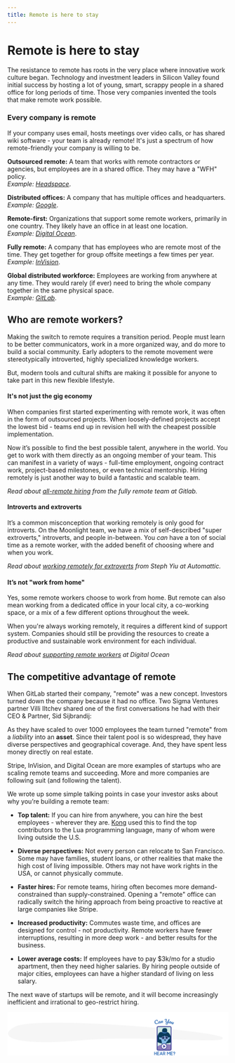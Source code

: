 ```yaml
---
title: Remote is here to stay
---
```


# Remote is here to stay

The resistance to remote has roots in the very place where innovative work culture began. Technology and investment leaders in Silicon Valley found initial success by hosting a lot of young, smart, scrappy people in a shared office for long periods of time. Those very companies invented the tools that make remote work possible.

<ClientOnly>
  <Tweet id="1192800482986790914" :options="{ conversation: 'none' }" />
</ClientOnly>

### Every company is remote

If your company uses email, hosts meetings over video calls, or has shared wiki software - your team is already remote! It's just a spectrum of how remote-friendly your company is willing to be.

**Outsourced remote:** A team that works with remote contractors or agencies, but employees are in a shared office. They may have a "WFH" policy. <br>_Example: [Headspace](https://www.headspace.com/join-us)_.

**Distributed offices:** A company that has multiple offices and headquarters. <br>_Example: [Google](https://careers.google.com/locations/)_.

**Remote-first:** Organizations that support some remote workers, primarily in one country. They likely have an office in at least one location. <br>_Example: [Digital Ocean](https://www.digitalocean.com/careers/)_.

**Fully remote:** A company that has employees who are remote most of the time. They get together for group offsite meetings a few times per year. <br>_Example: [InVision](https://www.invisionapp.com/about)_.

**Global distributed workforce:** Employees are working from anywhere at any time. They would rarely (if ever) need to bring the whole company together in the same physical space. <br>_Example: [GitLab](https://about.gitlab.com/jobs/faq/)_.

## Who are remote workers?

Making the switch to remote requires  a transition period. People must learn to be better communicators, work in a more organized way, and do more to build a social community. Early adopters to the remote movement were stereotypically introverted, highly specialized knowledge workers.

But, modern tools and cultural shifts are making it possible for anyone to take part in this new flexible lifestyle.

#### It's not just the gig economy

When companies first started experimenting with remote work, it was often in the form of outsourced projects. When loosely-defined projects accept the lowest bid - teams end up in revision hell with the cheapest possible implementation.

Now it’s possible to find the best possible talent, anywhere in the world. You get to work with them directly as an ongoing member of your team. This can manifest in a variety of ways - full-time employment, ongoing contract work, project-based milestones, or even technical mentorship. Hiring remotely is just another way to build a fantastic and scalable team.

_Read about [all-remote hiring](https://about.gitlab.com/company/culture/all-remote/hiring/) from the fully remote team at Gitlab._

#### Introverts and extroverts

It’s a common misconception that working remotely is only good for introverts. On the Moonlight team, we have a mix of self-described "super extroverts," introverts, and people in-between. You _can_ have a ton of social time as a remote worker, with the added benefit of choosing where and when you work.

_Read about [working remotely for extroverts](https://stephyiu.com/2014/12/13/working-remotely-for-extroverts/) from Steph Yiu at Automattic._

#### It’s not "work from home"

Yes, some remote workers choose to work from home. But remote can also mean working from a dedicated office in your local city, a co-working space, or a mix of a few different options throughout the week.

When you're always working remotely, it requires a different kind of support system. Companies should still be providing the resources to create a productive and sustainable work environment for each individual.

_Read about [supporting remote workers](https://blog.digitalocean.com/how-we-support-remote-employees-at-digitalocean/) at Digital Ocean_

## The competitive advantage of remote

When GitLab started their company, "remote" was a new concept. Investors turned down the company because it had no office. Two Sigma Ventures partner Villi Iltchev shared one of the first conversations he had with their CEO & Partner, Sid Sijbrandij:

<ClientOnly>
  <Tweet id="1169316189434257413" :options="{ conversation: 'none' }" />
</ClientOnly>

As they have scaled to over 1000 employees the team turned "remote" from a _liability_ into an **asset**. Since their talent pool is so widespread, they have diverse perspectives and geographical coverage. And, they have spent less money directly on real estate.

<ClientOnly>
  <Tweet id="1162059775284273153" :options="{ conversation: 'none' }" />
</ClientOnly>

Stripe, InVision, and Digital Ocean are more examples of startups who are scaling remote teams and succeeding. More and more companies are following suit (and following the talent).

<ClientOnly>
  <Tweet id="497432489195880448" :options="{ conversation: 'none' }" />
</ClientOnly>

We wrote up some simple talking points in case your investor asks about why you’re building a remote team:

- **Top talent:** If you can hire from anywhere, you can hire the best employees - wherever they are. [Kong](https://konghq.com/) used this to find the top contributors to the Lua programming language, many of whom were living outside the U.S.

- **Diverse perspectives:** Not every person can relocate to San Francisco. Some may have families, student loans, or other realities that make the high cost of living impossible. Others may not have work rights in the USA, or cannot physically commute.

- **Faster hires:** For remote teams, hiring often becomes more demand-constrained than supply-constrained. Opening a "remote" office can radically switch the hiring approach from being proactive to reactive at large companies like Stripe.

- **Increased productivity:** Commutes waste time, and offices are designed for control - not productivity. Remote workers have fewer interruptions, resulting in more deep work - and better results for the business.

- **Lower average costs:** If employees have to pay \$3k/mo for a studio apartment, then they need higher salaries. By hiring people outside of major cities, employees can have a higher standard of living on less salary.

<ClientOnly>
  <Tweet id="1193163638548422656" :options="{ conversation: 'none' }" />
</ClientOnly>

The next wave of startups will be remote, and it will become increasingly inefficient and irrational to geo-restrict hiring.

![Divider illustration - "Can you hear me?"](./assets/divider-illustrations/divider-3.png)
